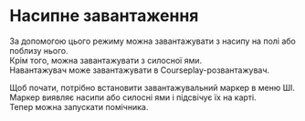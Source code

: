 # Насипне завантаження

  
За допомогою цього режиму можна завантажувати з насипу на полі або поблизу нього.  
Крім того, можна завантажувати з силосної ями.  
Навантажувач може завантажувати в Courseplay-розвантажувач.  

  
Щоб почати, потрібно встановити завантажувальний маркер в меню ШІ.  
Маркер виявляє насипи або силосні ями і підсвічує їх на карті.  
Тепер можна запускати помічника.  

